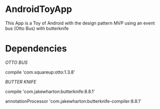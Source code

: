 # AndroidToyApp
This App is a Toy of Android with the design pattern MVP using an event bus (Otto Bus) with butterknife

# Dependencies 

*OTTO BUS*

compile 'com.squareup:otto:1.3.8'

*BUTTER KNIFE*

compile 'com.jakewharton:butterknife:8.8.1'

annotationProcessor 'com.jakewharton:butterknife-compiler:8.8.1'
